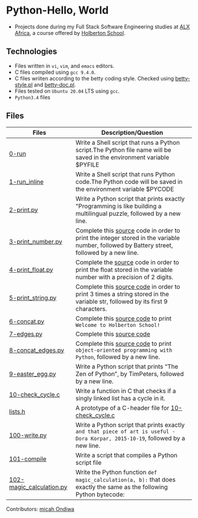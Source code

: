 # Python-Hello, World

- Projects done during my Full Stack Software Engineering studies at [ALX Africa](https://www.alxafrica.com/software-engineering-2022/), a course offered by [Holberton School](https://www.holbertonschool.com/).

## Technologies

- Files written in ```vi```, ```vim```, and ```emacs``` editors. 
- C files compiled using ```gcc 9.4.0```.
- C files wriiten according to the betty coding style. Checked using [betty-style.pl](https://github.com/holbertonschool/Betty/blob/master/betty-style.pl) and [betty-doc.pl](https://github.com/holbertonschool/Betty/blob/master/betty-doc.pl).
- Files tested on ```Ubuntu 20.04``` LTS using ```gcc```.
- ```Python3.4``` files 

## Files

| Files  | Description/Question |
| ---  | --- |
|[0-run](0-run)|Write a Shell script that runs a Python script.The Python file name will be saved in the environment variable $PYFILE|
|[1-run_inline](1-run_inline)|Write a Shell script that runs Python code.The Python code will be saved in the environment variable $PYCODE|
|[2-print.py](2-print.py)|Write a Python script that prints exactly "Programming is like building a multilingual puzzle, followed by a new line.|
|[3-print_number.py](3-print_number.py)|Complete this [source](https://github.com/holbertonschool/0x00.py/blob/master/3-print_number.py) code in order to print the integer stored in the variable number, followed by Battery street, followed by a new line.|
|[4-print_float.py](4-print_float.py)|Complete the [source](https://github.com/holbertonschool/0x00.py/blob/master/4-print_float.py) code in order to print the float stored in the variable number with a precision of 2 digits.|
|[5-print_string.py](5-print_string.py)|Complete this [source code](https://github.com/holbertonschool/0x00.py/blob/master/5-print_string.py) in order to print 3 times a string stored in the variable str, followed by its first 9 characters.|
|[6-concat.py](6-concat.py)|Complete this [source code](https://github.com/holbertonschool/0x00.py/blob/master/6-concat.py) to print ```Welcome to Holberton School!```|
|[7-edges.py](7-edges.py)|Complete this [source code](https://github.com/holbertonschool/0x00.py/blob/master/7-edges.py)|
|[8-concat_edges.py](8-concat_edges.py)|Complete this [source code](https://github.com/holbertonschool/0x00.py/blob/master/8-concat_edges.py) to print ```object-oriented programming with Python```, followed by a new line.|
|[9-easter_egg.py](9-easter_egg.py)|Write a Python script that prints “The Zen of Python”, by TimPeters, followed by a new line.|
|[10-check_cycle.c](10-check_cycle.c)|Write a function in C that checks if a singly linked list has a cycle in it.|
|[lists.h](lists.h)|A prototype of a C-header file for [10-check_cycle.c](10-check_cycle.c)|
|[100-write.py](100-write.py)|Write a Python script that prints exactly ```and that piece of art is useful - Dora Korpar, 2015-10-19```, followed by a new line.|
|[101-compile](101-compile)|Write a script that compiles a Python script file|
|[102-magic_calculation.py](102-magic_calculation.py)|Write the Python function ```def magic_calculation(a, b):``` that does exactly the same as the following Python bytecode:|



Contributors: [micah Ondiwa](github.com/micahondiwa)

